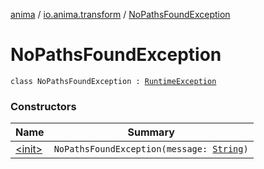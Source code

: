 [anima](../../index.md) / [io.anima.transform](../index.md) / [NoPathsFoundException](./index.md)

# NoPathsFoundException

`class NoPathsFoundException : `[`RuntimeException`](https://kotlinlang.org/api/latest/jvm/stdlib/kotlin/-runtime-exception/index.html)

### Constructors

| Name | Summary |
|---|---|
| [&lt;init&gt;](-init-.md) | `NoPathsFoundException(message: `[`String`](https://kotlinlang.org/api/latest/jvm/stdlib/kotlin/-string/index.html)`)` |
